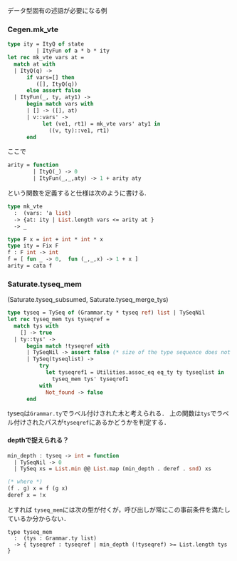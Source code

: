 
データ型固有の述語が必要になる例

<a name = "mk_vte"></a>
### Cegen.mk_vte

```ocaml
type ity = ItyQ of state
         | ItyFun of a * b * ity
let rec mk_vte vars at =
  match at with
  | ItyQ(q) ->
      if vars=[] then
         ([], ItyQ(q))
      else assert false
  | ItyFun(_, ty, aty1) ->
      begin match vars with
      | [] -> ([], at)
      | v::vars' ->
           let (ve1, rt1) = mk_vte vars' aty1 in
             ((v, ty)::ve1, rt1)
      end
```

ここで

```ocaml
arity = function
        | ItyQ(_) -> 0
        | ItyFun(_,_,aty) -> 1 + arity aty
```

という関数を定義すると仕様は次のように書ける.

```ocaml
type mk_vte
  :  (vars: 'a list)
  -> {at: ity | List.length vars <= arity at }
  -> _
```


```ocaml
type F x = int + int * int * x
type ity = Fix F
f : F int -> int
f = [ fun _ -> 0,  fun (_,_,x) -> 1 + x ]
arity = cata f
```

<a name = "tyseq_mem"></a>
### Saturate.tyseq_mem

(Saturate.tyseq_subsumed, Saturate.tyseq_merge_tys)

```ocaml
type tyseq = TySeq of (Grammar.ty * tyseq ref) list | TySeqNil
let rec tyseq_mem tys tyseqref =
  match tys with
    [] -> true
  | ty::tys' ->
      begin match !tyseqref with
      | TySeqNil -> assert false (* size of the type sequence does not match *)
      | TySeq(tyseqlist) ->
          try
            let tyseqref1 = Utilities.assoc_eq eq_ty ty tyseqlist in
              tyseq_mem tys' tyseqref1
          with
            Not_found -> false
      end
```

tyseqは`Grammar.ty`でラベル付けされた木と考えられる．
上の関数は`tys`でラベル付けされたパスが`tyseqref`にあるかどうかを判定する．

#### depthで捉えられる？

```ocaml
min_depth : tyseq -> int = function
  | TySeqNil -> 0
  | TySeq xs = List.min @@ List.map (min_depth . deref . snd) xs

(* where *)
(f . g) x = f (g x)
deref x = !x
```

とすれば `tyseq_mem`には次の型が付くが，呼び出しが常にこの事前条件を満たしているか分からない．

<!--
ざっと見た所，tyseq_add_wo_subtyping後は満たしてないような気がする．Not_foundのケース
-->

```
type tyseq_mem
  :  (tys : Grammar.ty list)
  -> { tyseqref : tyseqref | min_depth (!tyseqref) >= List.length tys }
```










